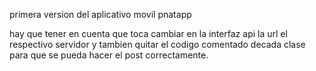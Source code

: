 primera version del aplicativo movil pnatapp

hay que tener en cuenta que toca cambiar en la interfaz api la url el respectivo servidor 
y tambien quitar el codigo comentado decada clase para que se pueda hacer el post correctamente.
